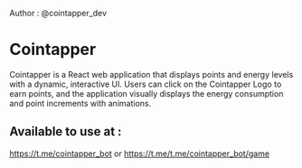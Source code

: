 Author : @cointapper_dev

# Cointapper

Cointapper is a React web application that displays points and energy levels with a dynamic, interactive UI. Users can click on the Cointapper Logo to earn points, and the application visually displays the energy consumption and point increments with animations.

## Available to use at : 
https://t.me/cointapper_bot or https://t.me/t.me/cointapper_bot/game